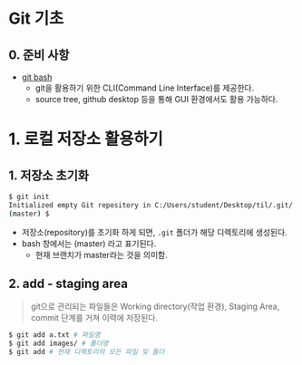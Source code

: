 # Git 기초

## 0. 준비 사항

* [git bash]([https://gitforwindows.org](https://gitforwindows.org/))
  * git을 활용하기 위한 CLI(Command Line Interface)를 제공한다.
  * source tree, github desktop 등을 통해 GUI 환경에서도 활용 가능하다.

# 1. 로컬 저장소 활용하기

## 1. 저장소 초기화

```bash
$ git init
Initialized empty Git repository in C:/Users/student/Desktop/til/.git/
(master) $
```



* 저장소(repository)를 초기화 하게 되면, `.git` 폴더가 해당 디렉토리에 생성된다.
* bash 창에서는 (master) 라고 표기된다.
  * 현재 브랜치가 master라는 것을 의미함.

## 2. add - staging area

> git으로 관리되는 파일들은 Working directory(작업 환경), Staging Area, commit 단계를 거쳐 이력에 저장된다.

```bash
$ git add a.txt # 파일명
$ git add images/ # 폴더명
$ git add # 현재 디렉토리의 모든 파일 및 폴더
```



